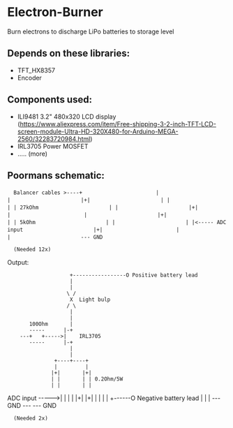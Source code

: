 # Electron-Burner
Burn electrons to discharge LiPo batteries to storage level


Depends on these libraries:
---------------------------
- TFT_HX8357
- Encoder

Components used:
----------------
- ILI9481 3.2" 480x320 LCD display (https://www.aliexpress.com/item/Free-shipping-3-2-inch-TFT-LCD-screen-module-Ultra-HD-320X480-for-Arduino-MEGA-2560/32283720984.html)
- IRL3705 Power MOSFET
- ..... (more)


Poormans schematic:
-------------------

``  Balancer cables >----+``
``                       |``
``                       |``
`                      |+|`
`                      | |`
`                      | | 27kOhm`
`                      | |`
`                      |+|`
`                       |`
`                       |`
`                      |+|`
`                      | | 5kOhm`
`                      | |`
`                      | |<----- ADC input`
`                      |+|`
`                       |`
`                       |`
`                      --- GND`

      (Needed 12x)


Output:

                        +-----------------O Positive battery lead
                        |
                        |
                       \ /
                        X  Light bulp
                       / \
                        |
                        |
           100Ohm       |
           -----      |-+
        ---+   +----->|    IRL3705
           -----      |-+
                        |
                        |
                   +----+----+
                   |         |
                  |+|       |+|
                  | |       | | 0.2Ohm/5W
                  | |       | |
  ADC input ----->| |       | |
                  |+|       |+|
                   |         |
                   |         |     +------O Negative battery lead
                   |         |     |
                  ---  GND  ---   --- GND

      (Needed 2x)





